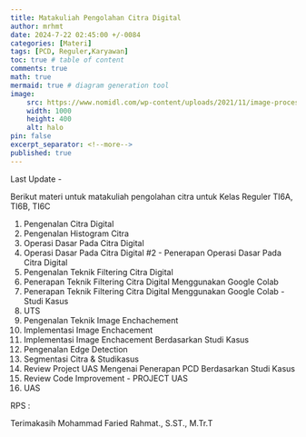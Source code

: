 ```yaml
---
title: Matakuliah Pengolahan Citra Digital
author: mrhmt
date: 2024-7-22 02:45:00 +/-0084
categories: [Materi]
tags: [PCD, Reguler,Karyawan]
toc: true # table of content
comments: true 
math: true
mermaid: true # diagram generation tool
image:
    src: https://www.nomidl.com/wp-content/uploads/2021/11/image-processing.png
    width: 1000 
    height: 400
    alt: halo
pin: false
excerpt_separator: <!--more-->
published: true
---
```


Last Update -

Berikut materi untuk matakuliah pengolahan citra untuk Kelas Reguler TI6A, TI6B, TI6C

1. Pengenalan Citra Digital
2. Pengenalan Histogram Citra
3. Operasi Dasar Pada Citra Digital
4. Operasi Dasar Pada Citra Digital #2 - Penerapan Operasi Dasar Pada Citra Digital
5. Pengenalan Teknik Filtering Citra Digital
6. Penerapan Teknik Filtering Citra Digital Menggunakan Google Colab 
7. Penerapan Teknik Filtering Citra Digital Menggunakan Google Colab - Studi Kasus
8. UTS
9. Pengenalan Teknik Image Enchachement
10. Implementasi Image Enchacement 
11. Implementasi Image Enchacement Berdasarkan Studi Kasus
12. Pengenalan Edge Detection
13. Segmentasi Citra & Studikasus
14. Review Project UAS Mengenai Penerapan PCD Berdasarkan Studi Kasus
15. Review Code Improvement - PROJECT UAS
16. UAS



RPS : 

Terimakasih
Mohammad Faried Rahmat., S.ST., M.Tr.T